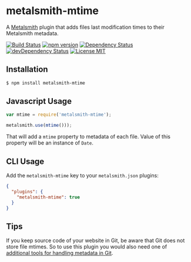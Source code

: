 # metalsmith-mtime

A [Metalsmith](http://metalsmith.io) plugin that adds files last modification
times to their Metalsmith metadata.

[![Build Status](https://travis-ci.org/jkuczm/metalsmith-mtime.svg?branch=master)](https://travis-ci.org/jkuczm/metalsmith-mtime)
[![npm version](http://img.shields.io/npm/v/metalsmith-mtime.svg)](https://www.npmjs.org/package/metalsmith-mtime)
[![Dependency Status](https://david-dm.org/jkuczm/metalsmith-mtime.svg)](https://david-dm.org/jkuczm/metalsmith-mtime)
[![devDependency Status](https://david-dm.org/jkuczm/metalsmith-mtime/dev-status.svg)](https://david-dm.org/jkuczm/metalsmith-mtime#info=devDependencies)
[![License MIT](http://img.shields.io/npm/l/metalsmith-mtime.svg)](https://github.com/jkuczm/metalsmith-mtime/blob/master/LICENSE)


## Installation

```sh
$ npm install metalsmith-mtime
```


## Javascript Usage

```js
var mtime = require('metalsmith-mtime');

metalsmith.use(mtime()));
```

That will add a `mtime` property to metadata of each file.
Value of this property will be an instance of `Date`.


## CLI Usage

Add the `metalsmith-mtime` key to your `metalsmith.json` plugins:

```json
{
  "plugins": {
    "metalsmith-mtime": true
  }
}
```


## Tips

If you keep source code of your website in Git,
be aware that Git does not store file mtimes.
So to use this plugin you would also need one of
[additional tools for handling metadata in Git](https://git.wiki.kernel.org/index.php/InterfacesFrontendsAndTools#Backups.2C_metadata.2C_and_large_files).
